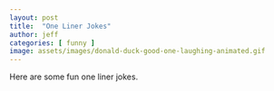 ```yaml
---
layout: post
title:  "One Liner Jokes"
author: jeff
categories: [ funny ]
image: assets/images/donald-duck-good-one-laughing-animated.gif
---
```

Here are some fun one liner jokes.